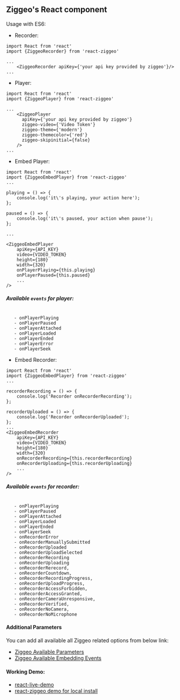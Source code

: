 ## Ziggeo's React component

Usage with ES6: 

- Recorder:
```$xslt
import React from 'react'
import {ZiggeoRecorder} from 'react-ziggeo'

...
    <ZiggeoRecorder apiKey={'your api key provided by ziggeo'}/>
...
```

- Player:
```$xslt
import React from 'react'
import {ZiggeoPlayer} from 'react-ziggeo'

...
    <ZiggeoPlayer
      apiKey={'your api key provided by ziggeo'}
      ziggeo-video={'Video Token'}
      ziggeo-theme={'modern'}
      ziggeo-themecolor={'red'}
      ziggeo-skipinitial={false}
    />
...
```
    
- Embed Player:
```react2html   
import React from 'react'
import {ZiggeoEmbedPlayer} from 'react-ziggeo'
...
 
playing = () => {
    console.log('it\'s playing, your action here');
};

paused = () => {
    console.log('it\'s paused, your action when pause');
};

...

<ZiggeoEmbedPlayer
    apiKey={API_KEY}
    video={VIDEO_TOKEN}
    height={180}
    width={320}
    onPlayerPlaying={this.playing}
    onPlayerPaused={this.paused}
    ...
/>
```
##### Available `events` for player:
```react2html
   
   - onPlayerPlaying
   - onPlayerPaused
   - onPlayerAttached
   - onPlayerLoaded
   - onPlayerEnded
   - onPlayerError
   - onPlayerSeek 
```

- Embed Recorder:

```react2html
import React from 'react'
import {ZiggeoEmbedPlayer} from 'react-ziggeo'
...

recorderRecording = () => {
    console.log('Recorder onRecorderRecording');
};

recorderUploaded = () => {
    console.log('Recorder onRecorderUploaded');
};
...
<ZiggeoEmbedRecorder
    apiKey={API_KEY}
    video={VIDEO_TOKEN}
    height={180}
    width={320}
    onRecorderRecording={this.recorderRecording}
    onRecorderUploading={this.recorderUploading}
    ...
/>
``` 

##### Available `events` for recorder:

```react2html
   
   - onPlayerPlaying
   - onPlayerPaused
   - onPlayerAttached
   - onPlayerLoaded
   - onPlayerEnded
   - onPlayerSeek 
   - onRecorderError
   - onRecorderManuallySubmitted
   - onRecorderUploaded
   - onRecorderUploadSelected
   - onRecorderRecording
   - onRecorderUploading
   - onRecorderRerecord,
   - onRecorderCountdown,
   - onRecorderRecordingProgress,
   - onRecorderUploadProgress,
   - onRecorderAccessForbidden,
   - onRecorderAccessGranted,
   - onRecorderCameraUnresponsive,
   - onRecorderVerified,
   - onRecorderNoCamera,
   - onRecorderNoMicrophone
```

#### Additional Parameters

You can add all available all Ziggeo related options from below link:
- [Ziggeo Available Parameters](https://ziggeo.com/docs/sdks/javascript/browser-integration/parameters#javascript-revision=v1-stable&javascript-version=v2)
- [Ziggeo Available Embedding Events](https://ziggeo.com/docs/sdks/javascript/browser-interaction/events)


#### Working Demo:
- [react-live-demo](https://sambua.github.io/react-ziggeo-page)
- [react-ziggeo demo for local install](https://github.com/Ziggeo/react-ziggeo/tree/master/demo)
